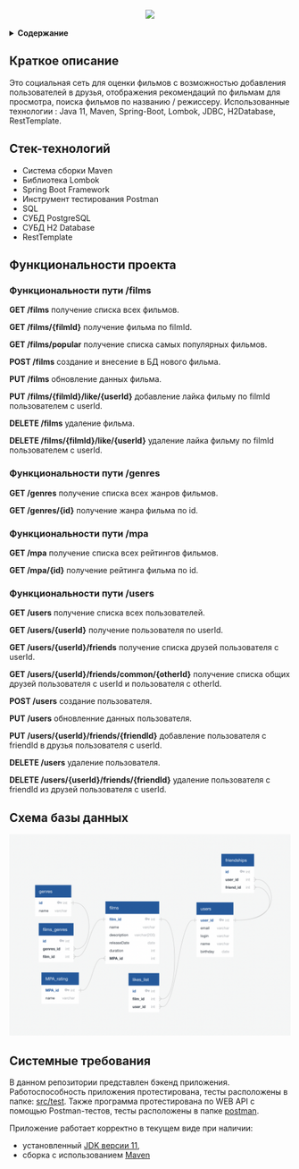 
<!-- PROJECT LOGO -->
<br />
<div align="center">
  <a href="https://github.com/github_username/repo_name">
    <img src="https://x-lines.ru/letters/i/cyrillicfancy/1194/b4b4b6/32/0/e3wsa5mxqjoze3e.png">
  </a>

  <p align="center">
  </p>
</div>


</details>
<details><summary><b>Содержание</b></summary>
  
    1. Краткое описание
    2. Стек-технологий
    3. Функциональности проекта
    4. Схема базы данных
    5. Системные требования
    
</details>


## Краткое описание

Это социальная сеть для оценки фильмов с возможностью добавления пользователей в друзья, отображения рекомендаций по фильмам для просмотра, поиска фильмов по названию / режиссеру. Использованные технологии : Java 11, Maven, Spring-Boot, Lombok, JDBC, H2Database, RestTemplate.

## Стек-технологий

* Система сборки Maven
* Библиотека Lombok
* Spring Boot Framework
* Инструмент тестирования Postman
* SQL
* СУБД PostgreSQL
* СУБД H2 Database
* RestTemplate

## Функциональности проекта

### Функциональности пути /films

**GET /films** получение списка всех фильмов.

**GET /films/{filmId}** получение фильма по filmId.

**GET /films/popular** получение списка самых популярных фильмов.

**POST /films** создание и внесение в БД нового фильма.

**PUT /films** обновление данных фильма.

**PUT /films/{filmId}/like/{userId}** добавление лайка фильму по filmId пользователем с userId.

**DELETE /films** удаление фильма.

**DELETE /films/{filmId}/like/{userId}** удаление лайка фильму по filmId пользователем с userId.

### Функциональности пути /genres

**GET /genres** получение списка всех жанров фильмов.

**GET /genres/{id}** получение жанра фильма по id.

### Функциональности пути /mpa

**GET /mpa** получение списка всех рейтингов фильмов.

**GET /mpa/{id}** получение рейтинга фильма по id.

### Функциональности пути /users

**GET /users** получение списка всех пользователей.

**GET /users/{userId}** получение пользователя по userId.

**GET /users/{userId}/friends** получение списка друзей пользователя с userId.

**GET /users/{userId}/friends/common/{otherId}** получение списка общих друзей пользователя с userId и пользователя с otherId.

**POST /users** создание пользователя.

**PUT /users** обновленние данных пользователя.

**PUT /users/{userId}/friends/{friendId}** добавление пользователя с friendId в друзья пользователя с userId.

**DELETE /users** удаление пользователя.

**DELETE /users/{userId}/friends/{friendId}** удаление пользователя с friendId из друзей пользователя с userId.


## Схема базы данных
![ShareIt Data Base diagram](https://github.com/DmitreeV/java-filmorate/blob/main/images/ER-diagram.png)

## Системные требования

В данном репозитории представлен бэкенд приложения. Работоспособность приложения протестирована, тесты расположены в
папкe: [src/test](./src/test). Также программа протестирована по WEB API с помощью
Postman-тестов, тесты расположены в папке [postman](./postman/).

Приложение работает корректно в текущем виде при наличии:

- установленный [JDK версии 11](https://docs.aws.amazon.com/corretto/),
- сборка с использованием [Maven](https://maven.apache.org/)
